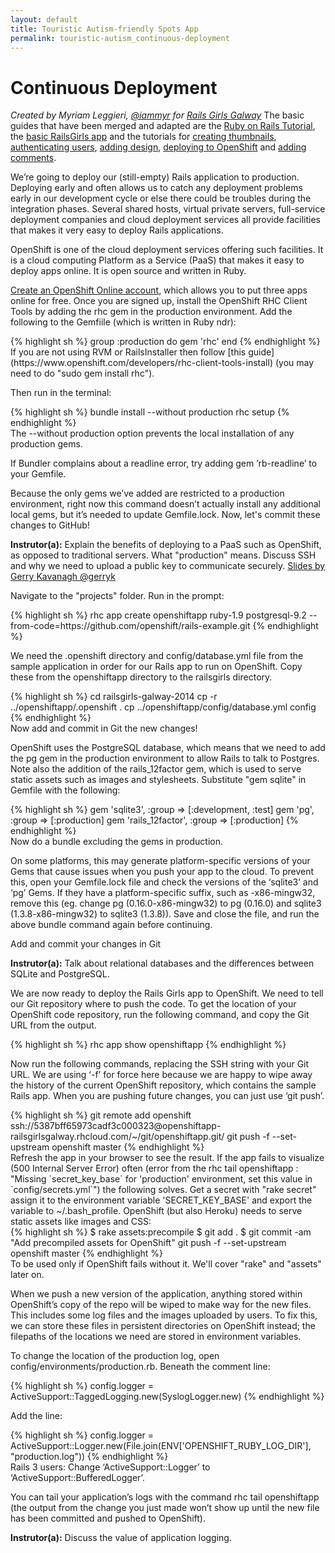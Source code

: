 ```yaml
---
layout: default
title: Touristic Autism-friendly Spots App 
permalink: touristic-autism_continuous-deployment
---
```


# Continuous Deployment

*Created by Myriam Leggieri, [@iammyr](https://twitter.com/iammyr)*
*for [Rails Girls Galway](https://github.com/RailsGirlsGalway)*
The basic guides that have been merged and adapted are the [Ruby on Rails Tutorial](http://www.railstutorial.org/book), the [basic RailsGirls app](http://guides.railsgirls.com/app/) and the tutorials for [creating thumbnails](http://guides.railsgirls.com/thumbnails), [authenticating users](http://guides.railsgirls.com/devise/), [adding design](http://guides.railsgirls.com/design), [deploying to OpenShift](http://guides.railsgirls.com/openshift/) and [adding comments](http://guides.railsgirls.com/commenting).



We’re going to deploy our (still-empty) Rails application to production. Deploying early and often allows us to catch any deployment problems early in our development cycle or else there could be troubles during the integration phases.
Several shared hosts, virtual private servers, full-service deployment companies and cloud deployment services all provide facilities that makes it very easy to deploy Rails applications.

OpenShift is one of the cloud deployment services offering such facilities. It is a cloud computing Platform as a Service (PaaS) that makes it easy to deploy apps online. It is open source and written in Ruby.



[Create an OpenShift Online account](https://openshift.redhat.com/app/account/new?web_user[promo_code]=railsgirls), which allows you to put three apps online for free. Once you are signed up, install the OpenShift RHC Client Tools by adding the rhc gem in the production environment. Add the following to the Gemfiile (which is written in Ruby ndr):

<div class="os-specific">
  <div class="nix">
    {% highlight sh %}
      group :production do
        gem 'rhc'
      end
{% endhighlight %}
  </div>
If you are not using RVM or RailsInstaller then follow [this guide](https://www.openshift.com/developers/rhc-client-tools-install) (you may need to do "sudo gem install rhc").
</div>

Then run in the terminal:

<div class="os-specific">
  <div class="nix">
    {% highlight sh %}
  bundle install --without production
  rhc setup
{% endhighlight %}
  </div>
The --without production option prevents the local installation of any production gems. 

If Bundler complains about a readline error, try adding gem ’rb-readline’ to your Gemfile.

Because the only gems we’ve added are restricted to a production environment, right now this command doesn’t actually install any additional local gems, but it’s needed to update Gemfile.lock. Now, let's commit these changes to GitHub!
</div>

**Instrutor(a):** Explain the benefits of deploying to a PaaS such as OpenShift, as opposed to traditional servers. What "production" means. Discuss SSH and why we need to upload a public key to communicate securely.
[Slides by Gerry Kavanagh @gerryk]()

Navigate to the "projects" folder. Run in the prompt:

<div class="os-specific">
  <div class="nix">
    {% highlight sh %}
rhc app create openshiftapp ruby-1.9 postgresql-9.2 --from-code=https://github.com/openshift/rails-example.git
{% endhighlight %}
  </div>
</div>

We need the .openshift directory and config/database.yml file from the sample application in order for our Rails app to run on OpenShift. Copy these from the openshiftapp directory to the railsgirls directory.

<div class="os-specific">
  <div class="nix">
    {% highlight sh %}
cd railsgirls-galway-2014 
cp -r ../openshiftapp/.openshift .
cp ../openshiftapp/config/database.yml config
{% endhighlight %}
  </div>
Now add and commit in Git the new changes!
</div>

OpenShift uses the PostgreSQL database, which means that we need to add the pg gem in the production environment to allow Rails to talk to Postgres. Note also the addition of the rails_12factor gem, which is used to serve static assets such as images and stylesheets. Substitute "gem sqlite" in Gemfile with the following:

<div class="os-specific">
  <div class="nix">
    {% highlight sh %}
gem 'sqlite3', :group => [:development, :test]
gem 'pg', :group => [:production]
gem 'rails_12factor', :group => [:production]
{% endhighlight %}
  </div>
Now do a bundle excluding the gems in production. 

On some platforms, this may generate platform-specific versions of your Gems that cause issues when you push your app to the cloud. To prevent this, open your Gemfile.lock file and check the versions of the ‘sqlite3’ and ‘pg’ Gems. If they have a platform-specific suffix, such as -x86-mingw32, remove this (eg. change pg (0.16.0-x86-mingw32) to pg (0.16.0) and sqlite3 (1.3.8-x86-mingw32) to sqlite3 (1.3.8)). Save and close the file, and run the above bundle command again before continuing.

Add and commit your changes in Git
</div>

**Instrutor(a):** Talk about relational databases and the differences between SQLite and PostgreSQL.


We are now ready to deploy the Rails Girls app to OpenShift. We need to tell our Git repository where to push the code. To get the location of your OpenShift code repository, run the following command, and copy the Git URL from the output.

<div class="os-specific">
  <div class="nix">
    {% highlight sh %}
       rhc app show openshiftapp
{% endhighlight %}
  </div>
</div>

Now run the following commands, replacing the SSH string with your Git URL. We are using ‘-f’ for force here because we are happy to wipe away the history of the current OpenShift repository, which contains the sample Rails app. When you are pushing future changes, you can just use ‘git push’.

<div class="os-specific">
  <div class="nix">
    {% highlight sh %}
git remote add openshift ssh://5387bff65973cadf3c000323@openshiftapp-railsgirlsgalway.rhcloud.com/~/git/openshiftapp.git/
git push -f --set-upstream openshift master
{% endhighlight %}
  </div>
Refresh the app in your browser to see the result.
If the app fails to visualize (500 Internal Server Error) often (error from the rhc tail openshiftapp : "Missing `secret_key_base` for 'production' environment, set this value in `config/secrets.yml`") the following solves. 
Get a secret with "rake secret" assign it to the environment variable 'SECRET_KEY_BASE' and export the variable to ~/.bash_profile.
OpenShift (but also Heroku) needs to serve static assets like images and CSS:

<div class="os-specific">
  <div class="nix">
    {% highlight sh %}
$ rake assets:precompile
$ git add .
$ git commit -am "Add precompiled assets for OpenShift"
git push -f --set-upstream openshift master
{% endhighlight %}
  </div>
To be used only if OpenShift fails without it. We'll cover "rake" and "assets" later on.
</div>
</div>

When we push a new version of the application, anything stored within OpenShift’s copy of the repo will be wiped to make way for the new files. This includes some log files and the images uploaded by users. To fix this, we can store these files in persistent directories on OpenShift instead; the filepaths of the locations we need are stored in environment variables.

To change the location of the production log, open config/environments/production.rb. Beneath the comment line:

<div class="os-specific">
  <div class="nix">
    {% highlight sh %}
config.logger = ActiveSupport::TaggedLogging.new(SyslogLogger.new)
{% endhighlight %}
  </div>
</div>

Add the line:

<div class="os-specific">
  <div class="nix">
    {% highlight sh %}
config.logger = ActiveSupport::Logger.new(File.join(ENV['OPENSHIFT_RUBY_LOG_DIR'], "production.log"))
{% endhighlight %}
  </div>
Rails 3 users: Change ‘ActiveSupport::Logger’ to ‘ActiveSupport::BufferedLogger’.
</div>

You can tail your application’s logs with the command rhc tail openshiftapp (the output from the change you just made won’t show up until the new file has been committed and pushed to OpenShift).

**Instrutor(a):** Discuss the value of application logging.

